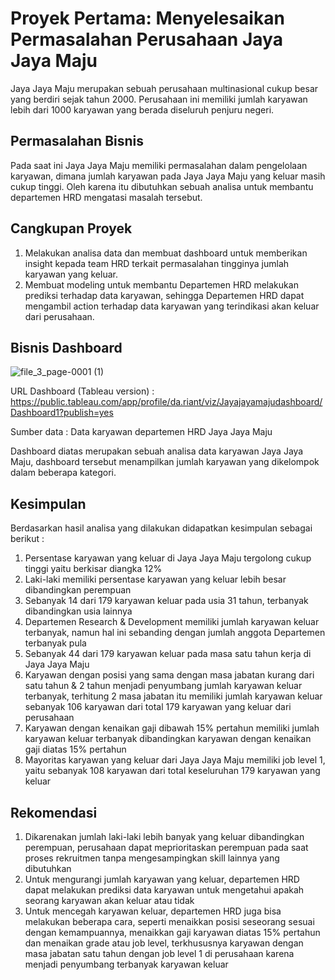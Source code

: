 # Proyek Pertama: Menyelesaikan Permasalahan Perusahaan Jaya Jaya Maju
Jaya Jaya Maju merupakan sebuah perusahaan multinasional cukup besar yang berdiri sejak tahun 2000. Perusahaan ini memiliki jumlah karyawan lebih dari 1000 karyawan yang berada diseluruh penjuru negeri.

## Permasalahan Bisnis
Pada saat ini Jaya Jaya Maju memiliki permasalahan dalam pengelolaan karyawan, dimana jumlah karyawan pada Jaya Jaya Maju yang keluar masih cukup tinggi. Oleh karena itu dibutuhkan sebuah analisa untuk membantu departemen HRD mengatasi masalah tersebut.

## Cangkupan Proyek
1. Melakukan analisa data dan membuat dashboard untuk memberikan insight kepada team HRD terkait permasalahan tingginya jumlah karyawan yang keluar.
2. Membuat modeling untuk membantu Departemen HRD melakukan prediksi terhadap data karyawan, sehingga Departemen HRD dapat mengambil action terhadap data karyawan yang terindikasi akan keluar dari perusahaan.

## Bisnis Dashboard
![file_3_page-0001 (1)](https://github.com/dariant08/Jaya-Jaya-Maju-Business-Issue/assets/150717472/6de80a92-3e42-4dbb-8bd8-45419526cd28)


URL Dashboard (Tableau version) : https://public.tableau.com/app/profile/da.riant/viz/Jayajayamajudashboard/Dashboard1?publish=yes

Sumber data : Data karyawan departemen HRD Jaya Jaya Maju

Dashboard diatas merupakan sebuah analisa data karyawan Jaya Jaya Maju, dashboard tersebut menampilkan jumlah karyawan yang dikelompok dalam beberapa kategori.

## Kesimpulan
Berdasarkan hasil analisa yang dilakukan didapatkan kesimpulan sebagai berikut :
1. Persentase karyawan yang keluar di Jaya Jaya Maju tergolong cukup tinggi yaitu berkisar diangka 12%
2. Laki-laki memiliki persentase karyawan yang keluar lebih besar dibandingkan perempuan
3. Sebanyak 14 dari 179 karyawan keluar pada usia 31 tahun, terbanyak dibandingkan usia lainnya
4. Departemen Research & Development memiliki jumlah karyawan keluar terbanyak, namun hal ini sebanding dengan jumlah anggota Departemen terbanyak pula
5. Sebanyak 44 dari 179 karyawan keluar pada masa satu tahun kerja di Jaya Jaya Maju
6. Karyawan dengan posisi yang sama dengan masa jabatan kurang dari satu tahun & 2 tahun menjadi penyumbang jumlah karyawan keluar terbanyak, terhitung 2 masa jabatan itu memiliki jumlah karyawan keluar sebanyak 106 karyawan dari total 179 karyawan yang keluar dari perusahaan
7. Karyawan dengan kenaikan gaji dibawah 15% pertahun memiliki jumlah karyawan keluar terbanyak dibandingkan karyawan dengan kenaikan gaji diatas 15% pertahun
8. Mayoritas karyawan yang keluar dari Jaya Jaya Maju memiliki job level 1, yaitu sebanyak 108 karyawan dari total keseluruhan 179 karyawan yang keluar

## Rekomendasi
1. Dikarenakan jumlah laki-laki lebih banyak yang keluar dibandingkan perempuan, perusahaan dapat meprioritaskan perempuan pada saat proses rekruitmen tanpa mengesampingkan skill lainnya yang dibutuhkan
2. Untuk mengurangi jumlah karyawan yang keluar, departemen HRD dapat melakukan prediksi data karyawan untuk mengetahui apakah seorang karyawan akan keluar atau tidak
3. Untuk mencegah karyawan keluar, departemen HRD juga bisa melakukan beberapa cara, seperti menaikkan posisi seseorang sesuai dengan kemampuannya, menaikkan gaji karyawan diatas 15% pertahun dan menaikan grade atau job level, terkhususnya karyawan dengan masa jabatan satu tahun dengan job level 1 di perusahaan karena menjadi penyumbang terbanyak karyawan keluar
